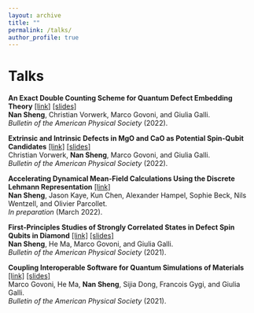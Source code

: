 ```yaml
---
layout: archive
title: ""
permalink: /talks/
author_profile: true
---
```


<!-- {% if author.googlescholar %}
  You can also find my articles on <u><a href="{{author.googlescholar}}">my Google Scholar profile</a>.</u>
{% endif %}

{% include base_path %}

{% for post in site.publications reversed %}
  {% include archive-single.html %}
{% endfor %} -->

# Talks
**An Exact Double Counting Scheme for Quantum Defect Embedding Theory** [[link]](https://meetings.aps.org/Meeting/MAR22/Session/K46.4) [[slides]](/files/talks/Nan_Sheng_2022.pdf)<br> 
**Nan Sheng**, Christian Vorwerk, Marco Govoni, and Giulia Galli.<br>
*Bulletin of the American Physical Society* (2022).

**Extrinsic and Intrinsic Defects in MgO and CaO as Potential Spin-Qubit Candidates** [[link]](https://meetings.aps.org/Meeting/MAR22/Session/T72.2) [[slides]](/files/talks/Christian_Vorwerk_2022.pdf)<br>
Christian Vorwerk, **Nan Sheng**, Marco Govoni, and Giulia Galli.<br>
*Bulletin of the American Physical Society* (2022).

**Accelerating Dynamical Mean-Field Calculations Using the Discrete Lehmann Representation** [[link]](/files/talks/DLR%40CCQ.pdf)<br>
**Nan Sheng**, Jason Kaye, Kun Chen, Alexander Hampel, Sophie Beck, Nils Wentzell, and Olivier Parcollet.<br>
*In preparation* (March 2022).

**First-Principles Studies of Strongly Correlated States in Defect Spin Qubits in Diamond** [[link]](https://meetings.aps.org/Meeting/MAR21/Session/V51.12) [[slides]](/files/talks/Nan_Sheng_2021.pdf)<br>
**Nan Sheng**, He Ma, Marco Govoni, and Giulia Galli.<br>
*Bulletin of the American Physical Society* (2021).

**Coupling Interoperable Software for Quantum Simulations of Materials** [[link]](https://meetings.aps.org/Meeting/MAR21/Session/S19.11) [[slides]](/files/talks/Marco_Govoni_2021.pdf)<br>
Marco Govoni, He Ma, **Nan Sheng**, Sijia Dong, Francois Gygi, and Giulia Galli.<br>
*Bulletin of the American Physical Society* (2021).

